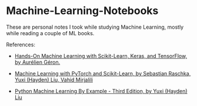 # Machine-Learning-Notebooks

These are personal notes I took while studying Machine Learning, mostly while reading a couple of ML books.

References:
* [Hands-On Machine Learning with Scikit-Learn, Keras, and TensorFlow, by Aurélien Géron.](https://www.oreilly.com/library/view/hands-on-machine-learning/9781098125967/)

* [Machine Learning with PyTorch and Scikit-Learn, by Sebastian Raschka, Yuxi (Hayden) Liu,  Vahid Mirjalili](https://www.packtpub.com/product/machine-learning-with-pytorch-and-scikit-learn/9781801819312)

* [Python Machine Learning By Example - Third Edition,
by Yuxi (Hayden) Liu](https://www.packtpub.com/product/python-machine-learning-by-example-third-edition/9781800209718)
